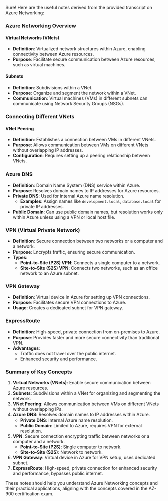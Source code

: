Sure! Here are the useful notes derived from the provided transcript on Azure Networking:

### Azure Networking Overview

#### Virtual Networks (VNets)
- **Definition**: Virtualized network structures within Azure, enabling connectivity between Azure resources.
- **Purpose**: Facilitate secure communication between Azure resources, such as virtual machines.

#### Subnets
- **Definition**: Subdivisions within a VNet.
- **Purpose**: Organize and segment the network within a VNet.
- **Communication**: Virtual machines (VMs) in different subnets can communicate using Network Security Groups (NSGs).

### Connecting Different VNets

#### VNet Peering
- **Definition**: Establishes a connection between VMs in different VNets.
- **Purpose**: Allows communication between VMs on different VNets without overlapping IP addresses.
- **Configuration**: Requires setting up a peering relationship between VNets.

### Azure DNS
- **Definition**: Domain Name System (DNS) service within Azure.
- **Purpose**: Resolves domain names to IP addresses for Azure resources.
- **Private DNS**: Used for internal Azure name resolution.
  - **Examples**: Assign names like `development.local`, `database.local` for private IP addresses.
- **Public Domain**: Can use public domain names, but resolution works only within Azure unless using a VPN or local host file.

### VPN (Virtual Private Network)
- **Definition**: Secure connection between two networks or a computer and a network.
- **Purpose**: Encrypts traffic, ensuring secure communication.
- **Types**:
  - **Point-to-Site (P2S) VPN**: Connects a single computer to a network.
  - **Site-to-Site (S2S) VPN**: Connects two networks, such as an office network to an Azure subnet.

### VPN Gateway
- **Definition**: Virtual device in Azure for setting up VPN connections.
- **Purpose**: Facilitates secure VPN connections to Azure.
- **Usage**: Creates a dedicated subnet for VPN gateway.

### ExpressRoute
- **Definition**: High-speed, private connection from on-premises to Azure.
- **Purpose**: Provides faster and more secure connectivity than traditional VPN.
- **Advantages**:
  - Traffic does not travel over the public internet.
  - Enhanced security and performance.

### Summary of Key Concepts

1. **Virtual Networks (VNets)**: Enable secure communication between Azure resources.
2. **Subnets**: Subdivisions within a VNet for organizing and segmenting the network.
3. **VNet Peering**: Allows communication between VMs on different VNets without overlapping IPs.
4. **Azure DNS**: Resolves domain names to IP addresses within Azure.
   - **Private DNS**: Internal Azure name resolution.
   - **Public Domain**: Limited to Azure, requires VPN for external resolution.
5. **VPN**: Secure connection encrypting traffic between networks or a computer and a network.
   - **Point-to-Site (P2S)**: Single computer to network.
   - **Site-to-Site (S2S)**: Network to network.
6. **VPN Gateway**: Virtual device in Azure for VPN setup, uses dedicated subnet.
7. **ExpressRoute**: High-speed, private connection for enhanced security and performance, bypasses public internet.

These notes should help you understand Azure Networking concepts and their practical applications, aligning with the concepts covered in the AZ-900 certification exam.